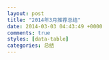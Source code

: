 ```yaml
---
layout: post
title: "2014年3月推荐总结"
date: 2014-03-03 04:43:49 +0000
comments: true
styles: [data-table]
categories: 总结
---
```


<!--more-->

<script src='https://raw.githubusercontent.com/BetPick/betpick.data/master/result/r.js'></script>

<div id='divTable'></div>

<script type='text/javascript'> function loadScript(url, callback){ var head = document.getElementsByTagName('head')[0]; var script = document.createElement('script'); script.type = 'text/javascript'; script.src = url; script.onreadystatechange = callback; script.onload = callback; head.appendChild(script); } function randomString(length){ var chars = '0123456789ABCDEFGHIJKLMNOPQRSTUVWXTZabcdefghiklmnopqrstuvwxyz'.split(''); if (! length) { length = Math.floor(Math.random() * chars.length); } var str = ''; for (var i = 0; i < length; i++) { str += chars[Math.floor(Math.random() * chars.length)]; } return str; } var myPrettyCode = function(){ $(document).ready(function(){formatHtml('divTable');}); }; url='https://raw.githubusercontent.com/BetPick/betpick.data/master/result/data.201403.js?v='+randomString(8); loadScript(url, myPrettyCode); </script>


